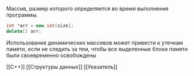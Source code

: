 Массив, размер которого определяется во время выполнения программы.
```c++
int *arr = new int[size];
delete[] arr;
```
Использование динамических массивов может привести к утечкам памяти, если не следить за тем, чтобы все выделенные блоки памяти были своевременно освобождены

[[C++]] [[Структуры данных]] [[Указатель]] 